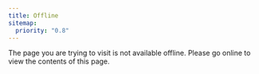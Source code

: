 ```yaml
---
title: Offline
sitemap:
  priority: "0.8"
---
```


The page you are trying to visit is not available offline. Please go online to view the contents of this page.
